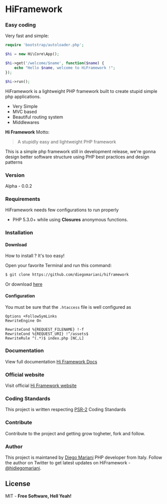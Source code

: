 # HiFramework

### Easy coding

Very fast and simple:

```php
require 'bootstrap/autoloader.php';

$hi = new Hi\Core\App();

$hi->get('/welcome/$name', function($name) {
    echo "Hello $name, welcome to HiFramework !";
});

$hi->run();
```

HiFramework is a lightweight PHP framework built to create stupid simple php applications.

  - Very Simple
  - MVC based
  - Beautiful routing system
  - Middlewares

**Hi Framework** Motto:

> A stupidly easy and lightweight PHP framework

This is a simple php framework still in development release, we're gonna design better software structure using PHP best practices and design patterns  

### Version
Alpha - 0.0.2

### Requirements

HiFramework needs few configurations to run properly

* PHP 5.3.0+ while using **Closures** anonymous functions.

### Installation

#### Download

How to install ? It's too easy!

Open your favorite Terminal and run this command:


```sh
$ git clone https://github.com/diegomariani/hiframework
```

Or download [here](https://github.com/diegomariani/HiFramework/tarball/master)

#### Configuration

You must be sure that the `.htaccess` file is well configured as
```.htaccess
Options +FollowSymLinks
RewriteEngine On

RewriteCond %{REQUEST_FILENAME} !-f
RewriteCond %{REQUEST_URI} !^/assets$
RewriteRule ^(.*)$ index.php [NC,L]
```

### Documentation

View full documentation [Hi Framework Docs](http://hiframework.diegomariani.com/docs)

### Official website

Visit official [Hi Framework website](http://hiframework.diegomariani.com/)

### Coding Standards

This project is written respecting [PSR-2](https://github.com/php-fig/fig-standards/blob/master/accepted/PSR-2-coding-style-guide.md) Coding Standards

### Contribute 

Contribute to the project and getting grow togheter, fork and follow.

### Author

This project is maintaned by [Diego Mariani](http://diegomariani.com) PHP developer from Italy. Follow the author on Twitter to get latest updates on HiFramework - [@hidiegomariani](https://twitter.com/hidiegomariani).


License
----

MIT -
**Free Software, Hell Yeah!**

[PHP]:http://php.net/

